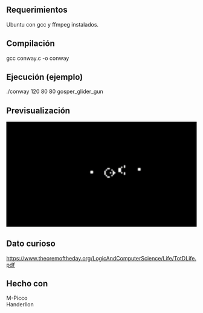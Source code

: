 ## Requerimientos
Ubuntu con gcc y ffmpeg instalados.

## Compilación
gcc conway.c -o conway

## Ejecución (ejemplo)
./conway 120 80 80 gosper_glider_gun

## Previsualización
![alt text](media/example.gif)

## Dato curioso
https://www.theoremoftheday.org/LogicAndComputerScience/Life/TotDLife.pdf

## Hecho con
M-Picco   
Handerllon   
